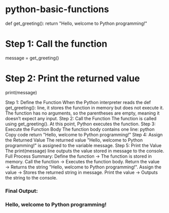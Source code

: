 # python-basic-functions
def get_greeting():
    return "Hello, welcome to Python programming!"

# Step 1: Call the function
message = get_greeting()

# Step 2: Print the returned value
print(message)

Step 1: Define the Function
When the Python interpreter reads the def get_greeting(): line, it stores the function in memory but does not execute it.
The function has no arguments, so the parentheses are empty, meaning it doesn’t expect any input.
Step 2: Call the Function
The function is called using get_greeting(). At this point, Python executes the function.
Step 3: Execute the Function Body
The function body contains one line:
python
Copy code
return "Hello, welcome to Python programming!"
Step 4: Assign the Returned Value
The returned value "Hello, welcome to Python programming!" is assigned to the variable message.
Step 5: Print the Value
The print(message) line outputs the value stored in message to the console.
Full Process Summary:
Define the function → The function is stored in memory.
Call the function → Executes the function body.
Return the value → Returns the string "Hello, welcome to Python programming!".
Assign the value → Stores the returned string in message.
Print the value → Outputs the string to the console.

### Final Output:
### Hello, welcome to Python programming!
